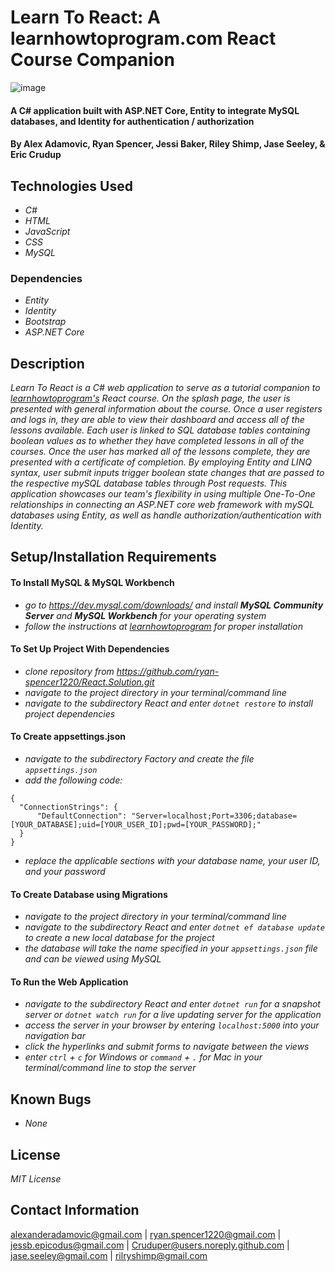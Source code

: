 # Learn To React: A learnhowtoprogram.com React Course Companion

![image](/React/wwwroot/img/learntoreact.png)

#### A C# application built with ASP.NET Core, Entity to integrate MySQL databases, and Identity for authentication / authorization

#### By Alex Adamovic, Ryan Spencer, Jessi Baker, Riley Shimp, Jase Seeley, & Eric Crudup

## Technologies Used

- _C#_
- _HTML_
- _JavaScript_
- _CSS_
- _MySQL_

### Dependencies

- _Entity_
- _Identity_
- _Bootstrap_
- _ASP.NET Core_

## Description

_Learn To React is a C# web application to serve as a tutorial companion to [learnhowtoprogram's](https://www.learnhowtoprogram.com) React course. On the splash page, the user is presented with general information about the course. Once a user registers and logs in, they are able to view their dashboard and access all of the lessons available. Each user is linked to SQL database tables containing boolean values as to whether they have completed lessons in all of the courses. Once the user has marked all of the lessons complete, they are presented with a certificate of completion. By employing Entity and LINQ syntax, user submit inputs trigger boolean state changes that are passed to the respective mySQL database tables through Post requests. This application showcases our team's flexibility in using multiple One-To-One relationships in connecting an ASP.NET core web framework with mySQL databases using Entity, as well as handle authorization/authentication with Identity._

## Setup/Installation Requirements

#### To Install MySQL & MySQL Workbench

- _go to https://dev.mysql.com/downloads/ and install **MySQL Community Server** and **MySQL Workbench** for your operating system_
- _follow the instructions at [learnhowtoprogram](https://www.learnhowtoprogram.com/c-and-net/getting-started-with-c/installing-and-configuring-mysql) for proper installation_

#### To Set Up Project With Dependencies

- _clone repository from https://github.com/ryan-spencer1220/React.Solution.git_
- _navigate to the project directory in your terminal/command line_
- _navigate to the subdirectory React and enter `dotnet restore` to install project dependencies_

#### To Create appsettings.json

- _navigate to the subdirectory Factory and create the file `appsettings.json`_
- _add the following code:_

```
{
  "ConnectionStrings": {
      "DefaultConnection": "Server=localhost;Port=3306;database=[YOUR_DATABASE];uid=[YOUR_USER_ID];pwd=[YOUR_PASSWORD];"
  }
}
```

- _replace the applicable sections with your database name, your user ID, and your password_

#### To Create Database using Migrations

- _navigate to the project directory in your terminal/command line_
- _navigate to the subdirectory React and enter `dotnet ef database update` to create a new local database for the project_
- _the database will take the name specified in your `appsettings.json` file and can be viewed using MySQL_

#### To Run the Web Application

- _navigate to the subdirectory React and enter `dotnet run` for a snapshot server or `dotnet watch run` for a live updating server for the application_
- _access the server in your browser by entering `localhost:5000` into your navigation bar_
- _click the hyperlinks and submit forms to navigate between the views_
- _enter `ctrl` + `c` for Windows or `command` + `.` for Mac in your terminal/command line to stop the server_

## Known Bugs

- _None_

## License

_MIT License_

## Contact Information

alexanderadamovic@gmail.com | ryan.spencer1220@gmail.com | jessb.epicodus@gmail.com | Cruduper@users.noreply.github.com | jase.seeley@gmail.com | rilryshimp@gmail.com
